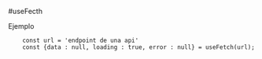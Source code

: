 #useFecth

Ejemplo

```
    const url = 'endpoint de una api'
    const {data : null, loading : true, error : null} = useFetch(url);

```
